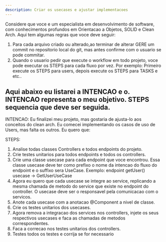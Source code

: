 ```yaml
---
description: Criar os usecases e ajustar implementacoes
---
```


Considere que voce e um especialista em desenvolvimento de software, com conhecimentos profundos em Orientacao a Objetos, SOLID e Clean Arch. 
Aqui tem algumas regras que voce deve seguir:
1. Para cada arquivo criado ou alterado,ao terminar de alterar GERE um commit no repositorio local do git, mas antes confirme com o usuario se pode commitar.
2. Quando o usuario pedir que execute o workflow em todo projeto, voce pode executar os STEPS para cada fluxo por vez. 
    Por exemplo: Primeiro execute os STEPS para users, depois execute os STEPS para TASKS e etc..


Aqui abaixo eu listarei a INTENCAO e o.
INTENCAO representa o meu objetivo.
STEPS sequencia que deve ser seguida.
-------------------------------------------------

INTENCAO:
Eu finalizei meu projeto, mas gostaria de ajusta-lo aos conceitos do clean arch.
Eu comecei implementando os casos de uso de Users, mas falta os outros. Eu quero que:


STEPS:
1. Analise todas classes Controllers e todos endpoints do projeto.
2. Crie testes unitarios para todos endpoints e todos os controllers.
3. Crie uma classe usecase para cada endpoint que voce encontrou. 
    Essa classe usecase deve ter como prefixo o nome da intencao do fluxo do endpoint e o suffixo sera UseCase.
    Exemplo:  endpoint getUser()
                    usecase -> GetUserUseCase
4. Agora eu quero que cada usecase se integre ao service, replicando a mesma chamada de metodo do service que existe no endpoint do controller. O usecase deve ser o responsavel pela comunicacao com o servicos.
5. Anote cada usecase com a anotacao @Component a nivel de classe.
6. Crie os testes unitarios dos usecases.
7. Agora remova a integracao dos services nos controllers, injete os seus respectivos usecases e faca as chamadas de metodos correspondentes.
8. Faca a correcao nos testes unitarios dos controllers.
9. Testes todos os testes e corrija se for necessario